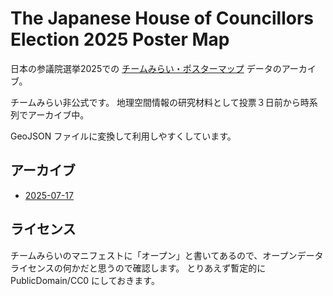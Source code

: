 # The Japanese House of Councillors Election 2025 Poster Map
日本の参議院選挙2025での [チームみらい・ポスターマップ](https://action.team-mir.ai/map/poster) データのアーカイブ。

チームみらい非公式です。
地理空間情報の研究材料として投票３日前から時系列でアーカイブ中。

GeoJSON ファイルに変換して利用しやすくしています。

## アーカイブ
 * [2025-07-17](https://github.com/furuhashilab/TheJapaneseHouseOfCouncillorsElection2025/tree/main/data/20250717)


## ライセンス
チームみらいのマニフェストに「オープン」と書いてあるので、オープンデータライセンスの何かだと思うので確認します。
とりあえず暫定的に PublicDomain/CC0 にしておきます。

